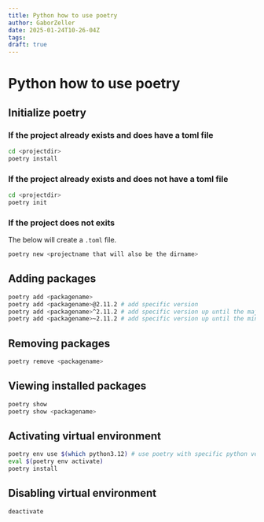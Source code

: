 ```yaml
---
title: Python how to use poetry
author: GaborZeller
date: 2025-01-24T10-26-04Z
tags:
draft: true
---
```


# Python how to use poetry

## Initialize poetry

### If the project already exists and does have a toml file

```sh
cd <projectdir>
poetry install
```

### If the project already exists and does not have a toml file

```sh
cd <projectdir>
poetry init
```

### If the project does not exits

The below will create a `.toml` file.

```sh
poetry new <projectname that will also be the dirname>
```

## Adding packages

```sh
poetry add <packagename>
poetry add <packagename>@2.11.2 # add specific version
poetry add <packagename>^2.11.2 # add specific version up until the major verion
poetry add <packagename>~2.11.2 # add specific version up until the minor version
```

## Removing packages

```sh
poetry remove <packagename>
```

## Viewing installed packages

```sh
poetry show
poetry show <packagename>
```

## Activating virtual environment

```sh
poetry env use $(which python3.12) # use poetry with specific python version (THIS CAN BE OMITTED because the next command will read the toml file for the correct version)
eval $(poetry env activate)
poetry install
```

## Disabling virtual environment

```sh
deactivate
```
